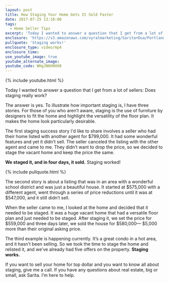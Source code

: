 ```yaml
---
layout: post
title: How Staging Your Home Gets It Sold Faster
date: 2017-07-25 13:10:00
tags:
  - Home Seller Tips
excerpt: 'Today I wanted to answer a question that I get from a lot of sellers: does staging really work?'
enclosure: 'https://s3.amazonaws.com/vyralmarketing/Sarita+Dua/Portland%2520Real%2520Estate%2520Agent-%2520Why%2520staging%2520your%2520home%2520works.mp4'
pullquote: 'Staging works!'
enclosure_type: video/mp4
enclosure_time:
use_youtube_image: true
youtube_alternate_image:
youtube_code: WHgJN6H9HX0
---
```



{% include youtube.html %}

Today I wanted to answer a question that I get from a lot of sellers: Does staging really work?

The answer is yes. To illustrate how important staging is, I have three stories. For those of you who aren’t aware, staging is the use of furniture by designers to fit the home and highlight the versatility of the floor plan. It makes the home look particularly desirable.

The first staging success story I'd like to share involves a seller who had their home listed with another agent for $799,000. It had some wonderful features and yet it didn’t sell. The seller canceled the listing with the other agent and came to me. They didn’t want to drop the price, so we decided to stage the vacant home and keep the price the same.

**We staged it, and in four days, it sold.** Staging worked!

{% include pullquote.html %}

The second story is about a listing that was in an area with a wonderful school district and was just a beautiful house. It started at $575,000 with a different agent, went through a series of price reductions until it was at $547,000, and it still didn’t sell.

When the seller came to me, I looked at the home and decided that it needed to be staged. It was a huge vacant home that had a versatile floor plan and just needed to be staged. After staging it, we set the price for $559,000 and three days later, we sold the house for $580,000— $5,000 more than their original asking price.

The third example is happening currently. It’s a great condo in a hot area, and it hasn’t been selling. So we took the time to stage the home and relisted it, and we’ve already had five offers on the property. **Staging works.**

If you want to sell your home for top dollar and you want to know all about staging, give me a call. If you have any questions about real estate, big or small, ask Sarita. I’m here to help.